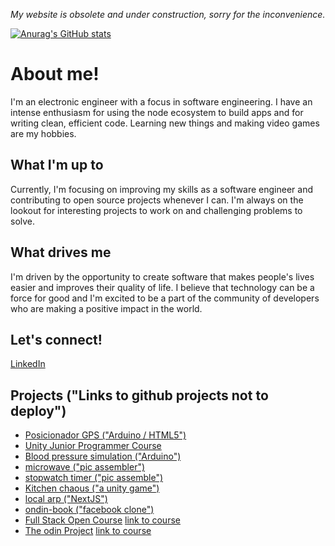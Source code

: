 *My website is obsolete and under construction, sorry for the inconvenience.*

[![Anurag's GitHub stats](https://github-readme-stats.vercel.app/api?username=asdaois)](https://github.com/anuraghazra/github-readme-stats)

# About me! 

I'm an electronic engineer with a focus in software engineering. I have an intense enthusiasm for using the node ecosystem to build apps and for writing clean, efficient code. Learning new things and making video games are my hobbies.

## What I'm up to

Currently, I'm focusing on improving my skills as a software engineer and contributing to open source projects whenever I can. I'm always on the lookout for interesting projects to work on and challenging problems to solve.

## What drives me

I'm driven by the opportunity to create software that makes people's lives easier and improves their quality of life. I believe that technology can be a force for good and I'm excited to be a part of the community of developers who are making a positive impact in the world. 

## Let's connect! 

[LinkedIn](https://www.linkedin.com/in/jose-guevara-934a711a3/)

## Projects ("Links to github projects not to deploy")
- [Posicionador GPS ("Arduino / HTML5")](https://github.com/Asdaois/posicionador-gps)
- [Unity Junior Programmer Course](https://github.com/Asdaois/Junior-Programmer)
- [Blood pressure simulation ("Arduino")](https://github.com/Asdaois/simulacion-presion-arterial)
- [microwave ("pic assembler")](https://github.com/Asdaois/microondas)
- [stopwatch timer ("pic assemble")](https://github.com/Asdaois/cronometro-timer)
- [Kitchen chaous ("a unity game")](https://github.com/Asdaois/KitchenChaos)
- [local arp ("NextJS")](https://github.com/Asdaois/local-arp)
- [ondin-book ("facebook clone")](https://github.com/Asdaois/odin-book)
- [Full Stack Open Course](https://github.com/Asdaois/full-stack-open) [link to course](https://fullstackopen.com/en/)
- [The odin Project](https://github.com/Asdaois/The-Odin-Projects) [link to course](https://www.theodinproject.com/)
